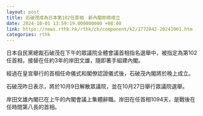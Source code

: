 ```yaml
---
layout: post
title: 石破茂成為日本第102任首相　新內閣即將成立
date: 2024-10-01 13:59:19.000000000 +08:00
link: https://news.rthk.hk/rthk/ch/component/k2/1772842-20241001.htm
categories: rthk
---
```


日本自民黨總裁石破茂在下午的眾議院全體會議首相指名選舉中，被指定為第102任首相，接替在任約3年的岸田文雄，隨即著手組建內閣。

經過在皇宮舉行的首相任命儀式和閣僚認證儀式後，石破茂內閣將於晚上成立。

石破茂昨日表示，將於10月9日解散眾議院，並在10月27日舉行眾議院選舉。

岸田文雄內閣已在上午的內閣會議上集體辭職。岸田在任首相1094天，是戰後在任時間第八長的首相。
